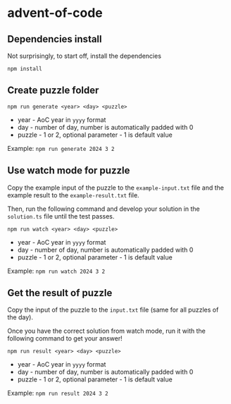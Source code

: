 # advent-of-code

## Dependencies install

Not surprisingly, to start off, install the dependencies

`npm install`

## Create puzzle folder

`npm run generate <year> <day> <puzzle>`

- year   - AoC year in `yyyy` format
- day    - number of day, number is automatically padded with 0
- puzzle - 1 or 2, optional parameter - 1 is default value

Example: `npm run generate 2024 3 2`

## Use watch mode for puzzle

Copy the example input of the puzzle to the `example-input.txt` file and the example result to the `example-result.txt` file.

Then, run the following command and develop your solution in the `solution.ts` file until the test passes.

`npm run watch <year> <day> <puzzle>`

- year   - AoC year in `yyyy` format
- day    - number of day, number is automatically padded with 0
- puzzle - 1 or 2, optional parameter - 1 is default value

Example: `npm run watch 2024 3 2`

## Get the result of puzzle

Copy the input of the puzzle to the `input.txt` file (same for all puzzles of the day).

Once you have the correct solution from watch mode, run it with the following command to get your answer!

`npm run result <year> <day> <puzzle>`

- year   - AoC year in `yyyy` format
- day    - number of day, number is automatically padded with 0
- puzzle - 1 or 2, optional parameter - 1 is default value

Example: `npm run result 2024 3 2`